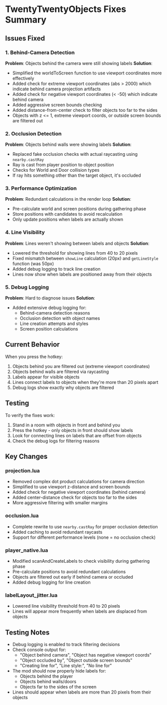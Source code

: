 # TwentyTwentyObjects Fixes Summary

## Issues Fixed

### 1. Behind-Camera Detection
**Problem**: Objects behind the camera were still showing labels
**Solution**: 
- Simplified the worldToScreen function to use viewport coordinates more effectively
- Added check for extreme viewport coordinates (abs > 2000) which indicate behind camera projection artifacts
- Added check for negative viewport coordinates (< -50) which indicate behind camera
- Added aggressive screen bounds checking
- Added distance-from-center check to filter objects too far to the sides
- Objects with z <= 1, extreme viewport coords, or outside screen bounds are filtered out

### 2. Occlusion Detection  
**Problem**: Objects behind walls were showing labels
**Solution**:
- Replaced fake occlusion checks with actual raycasting using `nearby.castRay`
- Ray is cast from player position to object position
- Checks for World and Door collision types
- If ray hits something other than the target object, it's occluded

### 3. Performance Optimization
**Problem**: Redundant calculations in the render loop
**Solution**:
- Pre-calculate world and screen positions during gathering phase
- Store positions with candidates to avoid recalculation
- Only update positions when labels are actually shown

### 4. Line Visibility
**Problem**: Lines weren't showing between labels and objects
**Solution**:
- Lowered the threshold for showing lines from 40 to 20 pixels
- Fixed mismatch between `showLine` calculation (20px) and `getLineStyle` function (was 50px)
- Added debug logging to track line creation
- Lines now show when labels are positioned away from their objects

### 5. Debug Logging
**Problem**: Hard to diagnose issues
**Solution**:
- Added extensive debug logging for:
  - Behind-camera detection reasons
  - Occlusion detection with object names
  - Line creation attempts and styles
  - Screen position calculations

## Current Behavior

When you press the hotkey:
1. Objects behind you are filtered out (extreme viewport coordinates)
2. Objects behind walls are filtered via raycasting
3. Labels appear for visible objects
4. Lines connect labels to objects when they're more than 20 pixels apart
5. Debug logs show exactly why objects are filtered

## Testing

To verify the fixes work:
1. Stand in a room with objects in front and behind you
2. Press the hotkey - only objects in front should show labels
3. Look for connecting lines on labels that are offset from objects
4. Check the debug logs for filtering reasons

## Key Changes

### projection.lua
- Removed complex dot product calculations for camera direction
- Simplified to use viewport z-distance and screen bounds
- Added check for negative viewport coordinates (behind camera)
- Added center-distance check for objects too far to the sides
- More aggressive filtering with smaller margins

### occlusion.lua  
- Complete rewrite to use `nearby.castRay` for proper occlusion detection
- Added caching to avoid redundant raycasts
- Support for different performance levels (none = no occlusion check)

### player_native.lua
- Modified scanAndCreateLabels to check visibility during gathering phase
- Pre-calculate positions to avoid redundant calculations
- Objects are filtered out early if behind camera or occluded
- Added debug logging for line creation

### labelLayout_jitter.lua
- Lowered line visibility threshold from 40 to 20 pixels
- Lines will appear more frequently when labels are displaced from objects

## Testing Notes
- Debug logging is enabled to track filtering decisions
- Check console output for:
  - "Object behind camera", "Object has negative viewport coords"
  - "Object occluded by", "Object outside screen bounds"
  - "Creating line for", "Line style:", "No line for"
- The mod should now properly hide labels for:
  - Objects behind the player
  - Objects behind walls/doors
  - Objects far to the sides of the screen
- Lines should appear when labels are more than 20 pixels from their objects 